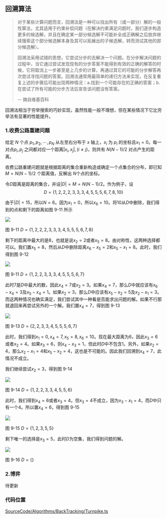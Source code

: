 <!-- @format -->

## 回溯算法

> 对于某些计算问题而言，回溯法是一种可以找出所有（或一部分）解的一般性算法，尤其适用于约束补偿问题（在解决约束满足问题时，我们逐步构造更多的候选解，并且在确定某一部分候选解不可能补全成正确解之后放弃继续搜索这个部分候选解本身及其可以拓展出的子候选解，转而测试其他的部分候选解）。
>
> 回溯法采用试错的思想，它尝试分步的去解决一个问题。在分步解决问题的过程中，当它通过尝试发现现有的分步答案不能得到有效的正确的解答的时候，它将取消上一步甚至是上几步的计算，再通过其它的可能的分步解答再次尝试寻找问题的答案。回溯法通常用最简单的递归方法来实现，在反复重复上述的步骤后可能出现两种情况：a.找到一个可能存在的正确的答案；b.在尝试了所有可能的分步方法后宣告该问题没有答案。
>
> -- 摘自维基百科

回溯法相当于穷举搜索的巧妙实现，虽然性能一般不理想，但在某些情况下它比穷举法有显著的性能提升。

### 1.收费公路重建问题

给定 $N$ 个点 $p_1,p_2,\cdots,p_N$ 从左至右分布于 $x$ 轴上，$x_i$ 为 $p_i$ 的坐标且$x_1=0$。每一对点$p_i,p_j$ 之间都对应一个距离$|x_i,x_j|, (i \not ={j})$，则共有 $N(N-1)/2$ 对点产生的距离。

收费公路重建问题就是根据距离的集合重新构造或确定一个点集合的分布，即已知 $M=N(N-1)/2$ 个距离值，反解出 $N$个点的坐标。

令$D$距离是距离的集合，并设$|D|=M=N(N-1)/2$。作为例子，设
$$D=\{1,2,2,2,3,3,3,4,5,5,5,6,7,8,10\}$$

由于$|D|=15$，所以$N=6$。因为$x_1=0$，所以$x_6=10$。将$10$从$D$中删除，我们得到的点和剩下的距离如图 9-11 所示

<image  src="../../../Assets/Images/ch9/9-11.png" />

图 9-11 $D=\{1,2,2,2,3,3,3,4,5,5,5,6,7,8\}$

剩下的距离中最大的是$8$，也就是说$x_2=2$或者$x_5=8$。由对称性，这两种选择都可以。我们置$x_5=8$，然后从$D$中删除距离$x_6-x_5=2$和$x_5-x_1=8$。此时，我们得到图 9-12

<image  src="../../../Assets/Images/ch9/9-12.png" />

图 9-11 $D=\{1,2,2,3,3,3,4,5,5,5,6,7\}$

此时$7$是$D$中最大的数，因此$x_4=7$或$x_2=3$。如果$x_4=7$，那么$D$中就应该有$x_6-x_4=3$及$x_5-x_4=1$。如果$x_2=3$，那么$D$中应该有$x_5-x_2=5$及$x_2-x_1=3$。而这两种情况也确实满足，我们尝试其中一种看是否能求出问题的解。如果不行那就退回来再尝试另外的一个解。我们置$x_4=7$，得到图 9-13

<image  src="../../../Assets/Images/ch9/9-13.png" />

图 9-13 $D=\{2,2,3,3,4,5,5,5,6,7\}$

此时，我们得到$x_1=0,x_4=7,x_5=8,x_6=10$。现在最大距离为$6$，因此$x_3=6$或者$x_2=4$。如果$x_3=6$，则$x_4-x_3=1$，但此时$D$中不包含$1$。另外，如果$x_2=4$，那么$x_2-x_1=4$和$x_5-x_2=4$，这也是不可能的。因此我们回溯到$x_4=7$，此情况不成立。

我们继续尝试$x_2=3$，得到图 9-14

<image  src="../../../Assets/Images/ch9/9-14.png" />

图 9-14 $D=\{1,2,2,3,3,4,5,5,6\}$

此时，我们得到$x_4=6$或者$x_3=4$。但$x_3=4$不成立，因为$x_3-x_1=4$，而$D$中只有一个$4$。所以置$x_4=6$，得到图 9-15

<image  src="../../../Assets/Images/ch9/9-15.png" />

图 9-15 $D=\{1,2,3,5,5\}$

剩下唯一的选择是$x_3=5$，此时$D$为空集，我们得到问题的解。

<image  src="../../../Assets/Images/ch9/9-16.png" />

图 9-16 $D=\{\}$

### 2.博弈

待更新

### 代码位置

[SourceCode/Algorithms/BackTracking/Turnpike.ts](/SourceCode/Algorithms/BackTracking/Turnpike.ts)
